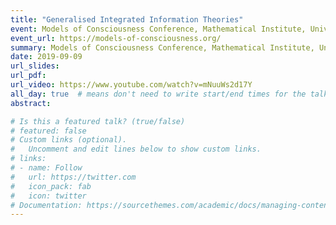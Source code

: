 ```yaml
---
title: "Generalised Integrated Information Theories"
event: Models of Consciousness Conference, Mathematical Institute, University of Oxford
event_url: https://models-of-consciousness.org/
summary: Models of Consciousness Conference, Mathematical Institute, University of Oxford
date: 2019-09-09
url_slides: 
url_pdf:
url_video: https://www.youtube.com/watch?v=mNuuWs2d17Y
all_day: true  # means don't need to write start/end times for the talk
abstract: 

# Is this a featured talk? (true/false)
# featured: false
# Custom links (optional).
#   Uncomment and edit lines below to show custom links.
# links:
# - name: Follow
#   url: https://twitter.com
#   icon_pack: fab
#   icon: twitter
# Documentation: https://sourcethemes.com/academic/docs/managing-content/
---
```

